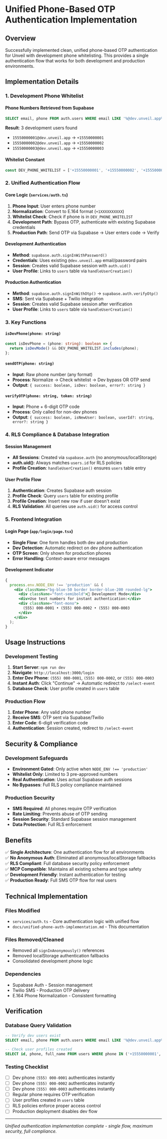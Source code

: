 # Unified Phone-Based OTP Authentication Implementation

## Overview

Successfully implemented clean, unified phone-based OTP authentication for Unveil with development phone whitelisting. This provides a single authentication flow that works for both development and production environments.

## Implementation Details

### 1. Development Phone Whitelist

#### Phone Numbers Retrieved from Supabase

```sql
SELECT email, phone FROM auth.users WHERE email LIKE '%@dev.unveil.app%';
```

**Result**: 3 development users found

- `15550000001@dev.unveil.app` → `+15550000001`
- `15550000002@dev.unveil.app` → `+15550000002`
- `15550000003@dev.unveil.app` → `+15550000003`

#### Whitelist Constant

```typescript
const DEV_PHONE_WHITELIST = ['+15550000001', '+15550000002', '+15550000003'];
```

### 2. Unified Authentication Flow

#### Core Logic (`services/auth.ts`)

1. **Phone Input**: User enters phone number
2. **Normalization**: Convert to E.164 format (`+1XXXXXXXXXX`)
3. **Whitelist Check**: Check if phone is in `DEV_PHONE_WHITELIST`
4. **Development Path**: Bypass OTP, authenticate with existing Supabase credentials
5. **Production Path**: Send OTP via Supabase → User enters code → Verify

#### Development Authentication

- **Method**: `supabase.auth.signInWithPassword()`
- **Credentials**: Uses existing `@dev.unveil.app` email/password pairs
- **Session**: Creates valid Supabase session with `auth.uid()`
- **User Profile**: Links to `users` table via `handleUserCreation()`

#### Production Authentication

- **Method**: `supabase.auth.signInWithOtp()` → `supabase.auth.verifyOtp()`
- **SMS**: Sent via Supabase + Twilio integration
- **Session**: Creates valid Supabase session after verification
- **User Profile**: Links to `users` table via `handleUserCreation()`

### 3. Key Functions

#### `isDevPhone(phone: string)`

```typescript
const isDevPhone = (phone: string): boolean => {
  return isDevMode() && DEV_PHONE_WHITELIST.includes(phone);
};
```

#### `sendOTP(phone: string)`

- **Input**: Raw phone number (any format)
- **Process**: Normalize → Check whitelist → Dev bypass OR OTP send
- **Output**: `{ success: boolean, isDev: boolean, error?: string }`

#### `verifyOTP(phone: string, token: string)`

- **Input**: Phone + 6-digit OTP code
- **Process**: Only called for non-dev phones
- **Output**: `{ success: boolean, isNewUser: boolean, userId?: string, error?: string }`

### 4. RLS Compliance & Database Integration

#### Session Management

- **All Sessions**: Created via `supabase.auth` (no anonymous/localStorage)
- **auth.uid()**: Always matches `users.id` for RLS policies
- **Profile Creation**: `handleUserCreation()` ensures `users` table entry

#### User Profile Flow

1. **Authentication**: Creates Supabase auth session
2. **Profile Check**: Query `users` table for existing profile
3. **Profile Creation**: Insert new row if user doesn't exist
4. **RLS Validation**: All queries use `auth.uid()` for access control

### 5. Frontend Integration

#### Login Page (`app/login/page.tsx`)

- **Single Flow**: One form handles both dev and production
- **Dev Detection**: Automatic redirect on dev phone authentication
- **OTP Screen**: Only shown for production phones
- **Error Handling**: Context-aware error messages

#### Development Indicator

```jsx
{
  process.env.NODE_ENV !== 'production' && (
    <div className="bg-blue-50 border border-blue-200 rounded-lg">
      <div className="font-semibold">🚀 Development Mode</div>
      <div>Use test numbers for instant authentication:</div>
      <div className="font-mono">
        (555) 000-0001 • (555) 000-0002 • (555) 000-0003
      </div>
    </div>
  );
}
```

## Usage Instructions

### Development Testing

1. **Start Server**: `npm run dev`
2. **Navigate**: `http://localhost:3000/login`
3. **Enter Dev Phone**: `(555) 000-0001`, `(555) 000-0002`, or `(555) 000-0003`
4. **Instant Auth**: Click "Continue" → Automatic redirect to `/select-event`
5. **Database Check**: User profile created in `users` table

### Production Flow

1. **Enter Phone**: Any valid phone number
2. **Receive SMS**: OTP sent via Supabase/Twilio
3. **Enter Code**: 6-digit verification code
4. **Authentication**: Session created, redirect to `/select-event`

## Security & Compliance

### Development Safeguards

- **Environment Gated**: Only active when `NODE_ENV !== 'production'`
- **Whitelist Only**: Limited to 3 pre-approved numbers
- **Real Authentication**: Uses actual Supabase auth sessions
- **No Bypasses**: Full RLS policy compliance maintained

### Production Security

- **SMS Required**: All phones require OTP verification
- **Rate Limiting**: Prevents abuse of OTP sending
- **Session Security**: Standard Supabase session management
- **Data Protection**: Full RLS enforcement

## Benefits

✅ **Single Architecture**: One authentication flow for all environments  
✅ **No Anonymous Auth**: Eliminated all anonymous/localStorage fallbacks  
✅ **RLS Compliant**: Full database security policy enforcement  
✅ **MCP Compatible**: Maintains all existing schema and type safety  
✅ **Development Friendly**: Instant authentication for testing  
✅ **Production Ready**: Full SMS OTP flow for real users

## Technical Implementation

### Files Modified

- `services/auth.ts` - Core authentication logic with unified flow
- `docs/unified-phone-auth-implementation.md` - This documentation

### Files Removed/Cleaned

- Removed all `signInAnonymously()` references
- Removed localStorage authentication fallbacks
- Consolidated development phone logic

### Dependencies

- Supabase Auth - Session management
- Twilio SMS - Production OTP delivery
- E.164 Phone Normalization - Consistent formatting

## Verification

### Database Query Validation

```sql
-- Verify dev users exist
SELECT email, phone FROM auth.users WHERE email LIKE '%@dev.unveil.app%';

-- Check user profiles created
SELECT id, phone, full_name FROM users WHERE phone IN ('+15550000001', '+15550000002', '+15550000003');
```

### Testing Checklist

- [ ] Dev phone `(555) 000-0001` authenticates instantly
- [ ] Dev phone `(555) 000-0002` authenticates instantly
- [ ] Dev phone `(555) 000-0003` authenticates instantly
- [ ] Regular phone requires OTP verification
- [ ] User profiles created in `users` table
- [ ] RLS policies enforce proper access control
- [ ] Production deployment disables dev flow

---

_Unified authentication implementation complete - single flow, maximum security, full compliance._
